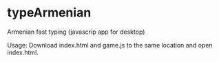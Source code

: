 # typeArmenian
Armenian fast typing (javascrip app for desktop)

Usage:
  Download index.html and game.js to the same location and open index.html.

